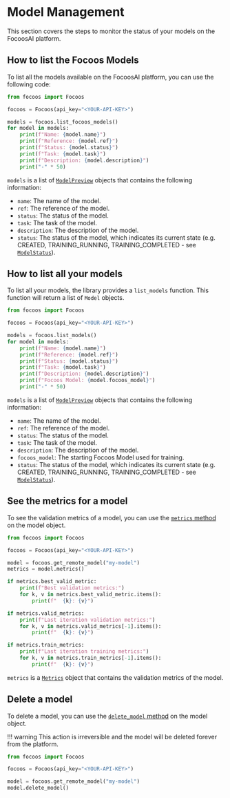 # Model Management

This section covers the steps to monitor the status of your models on the FocoosAI platform.

## How to list the Focoos Models
To list all the models available on the FocoosAI platform, you can use the following code:
```python
from focoos import Focoos

focoos = Focoos(api_key="<YOUR-API-KEY>")

models = focoos.list_focoos_models()
for model in models:
    print(f"Name: {model.name}")
    print(f"Reference: {model.ref}")
    print(f"Status: {model.status}")
    print(f"Task: {model.task}")
    print(f"Description: {model.description}")
    print("-" * 50)


```
`models` is a list of [`ModelPreview`](../../api/ports/#focoos.ports.ModelPreview) objects that contains the following information:

- `name`: The name of the model.
- `ref`: The reference of the model.
- `status`: The status of the model.
- `task`: The task of the model.
- `description`: The description of the model.
- `status`: The status of the model, which indicates its current state (e.g. CREATED, TRAINING_RUNNING, TRAINING_COMPLETED - see [`ModelStatus`](../../api/ports/#focoos.ports.ModelStatus)).

## How to list all your models
To list all your models, the library provides a `list_models` function. This function will return a list of `Model` objects.

```python
from focoos import Focoos

focoos = Focoos(api_key="<YOUR-API-KEY>")

models = focoos.list_models()
for model in models:
    print(f"Name: {model.name}")
    print(f"Reference: {model.ref}")
    print(f"Status: {model.status}")
    print(f"Task: {model.task}")
    print(f"Description: {model.description}")
    print(f"Focoos Model: {model.focoos_model}")
    print("-" * 50)

```
`models` is a list of [`ModelPreview`](../../api/ports/#focoos.ports.ModelPreview) objects that contains the following information:

- `name`: The name of the model.
- `ref`: The reference of the model.
- `status`: The status of the model.
- `task`: The task of the model.
- `description`: The description of the model.
- `focoos_model`: The starting Focoos Model used for training.
- `status`: The status of the model, which indicates its current state (e.g. CREATED, TRAINING_RUNNING, TRAINING_COMPLETED - see [`ModelStatus`](../../api/ports/#focoos.ports.ModelStatus)).

## See the metrics for a model
To see the validation metrics of a model, you can use the [`metrics` method](../../api/remote_model/#focoos.remote_model.RemoteModel.metrics) on the model object.

```python
from focoos import Focoos

focoos = Focoos(api_key="<YOUR-API-KEY>")

model = focoos.get_remote_model("my-model")
metrics = model.metrics()

if metrics.best_valid_metric:
    print(f"Best validation metrics:")
    for k, v in metrics.best_valid_metric.items():
        print(f"  {k}: {v}")

if metrics.valid_metrics:
    print(f"Last iteration validation metrics:")
    for k, v in metrics.valid_metrics[-1].items():
        print(f"  {k}: {v}")

if metrics.train_metrics:
    print(f"Last iteration training metrics:")
    for k, v in metrics.train_metrics[-1].items():
        print(f"  {k}: {v}")

```
`metrics` is a [`Metrics`](../../api/ports/#focoos.ports.Metrics) object that contains the validation metrics of the model.

## Delete a model
To delete a model, you can use the [`delete_model` method](../../api/remote_model/#focoos.remote_model.RemoteModel.delete_model) on the model object.

!!! warning
    This action is irreversible and the model will be deleted forever from the platform.

```python
from focoos import Focoos

focoos = Focoos(api_key="<YOUR-API-KEY>")

model = focoos.get_remote_model("my-model")
model.delete_model()
```


<!-- ## How to list all the shared datasets
To list all the shared datasets, the library provides a `list_shared_datasets` function. This function will return a list of `Dataset` objects.

```python
from focoos import Focoos

focoos = Focoos(api_key="<YOUR-API-KEY>")

datasets = focoos.list_shared_datasets()
for dataset in datasets:
    print(f"Name: {dataset.name}")
    print(f"Reference: {dataset.ref}")
    print(f"Task: {dataset.task}")
    print(f"Description: {dataset.description}")
    print("-" * 50)

```
`datasets` is a list of [`DatasetMetadata`](../../api/ports/#focoos.ports.DatasetMetadata) objects that contains the following information:

- `name`: The name of the dataset.
- `ref`: The reference of the dataset.
- `task`: The task of the dataset.
- `description`: The description of the dataset.

     -->
